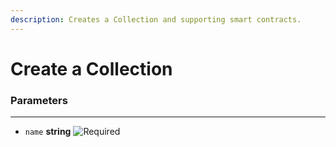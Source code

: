 ```yaml
---
description: Creates a Collection and supporting smart contracts.
---
```


# Create a Collection

### Parameters

---

- `name` **string** ![Required](https://via.placeholder.com/15/f03c15/000000?text=+)